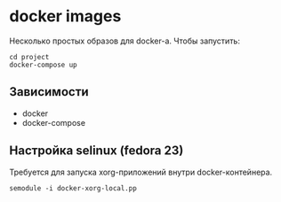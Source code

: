 # docker images

Несколько простых образов для docker-а. Чтобы запустить:

```
cd project
docker-compose up
```


## Зависимости

* docker
* docker-compose


## Настройка selinux (fedora 23)
Требуется для запуска xorg-приложений внутри docker-контейнера.

```
semodule -i docker-xorg-local.pp
```
